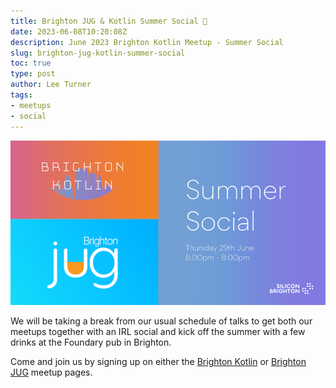```yaml
---
title: Brighton JUG & Kotlin Summer Social 🍺
date: 2023-06-08T10:20:08Z
description: June 2023 Brighton Kotlin Meetup - Summer Social
slug: brighton-jug-kotlin-summer-social
toc: true
type: post
author: Lee Turner
tags:
- meetups
- social
---
```

![Brighton JUG & Kotlin Summer Socal](/img/blog/2023-06-17-kotlin-jug-summer-social/summer-social.png "Summer Social")

We will be taking a break from our usual schedule of talks to get both our meetups together with an IRL social and kick off the summer with a few drinks at the Foundary pub in Brighton.

Come and join us by signing up on either the [Brighton Kotlin](https://www.meetup.com/brighton-kotlin/events/293905840/) or [Brighton JUG](https://www.meetup.com/brighton-jug/events/293905213/) meetup pages.
